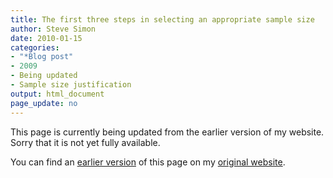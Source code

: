 ```yaml
---
title: The first three steps in selecting an appropriate sample size 
author: Steve Simon
date: 2010-01-15
categories:
- "*Blog post"
- 2009
- Being updated
- Sample size justification
output: html_document
page_update: no
---
```


This page is currently being updated from the earlier version of my website. Sorry that it is not yet fully available.

<!---More--->

You can find an [earlier version][sim1] of this page on my [original website][sim2].

[sim1]: http://www.pmean.com/09/AppropriateSampleSize.html
[sim2]: http://www.pmean.com/original_site.html

